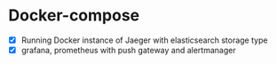 # Docker-compose

- [x] Running Docker instance of Jaeger with elasticsearch storage type
- [x] grafana, prometheus with push gateway and alertmanager